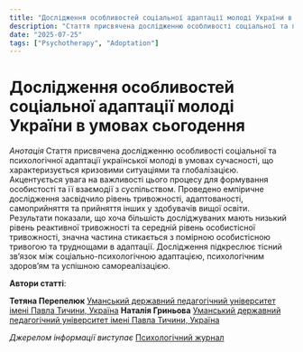 ```yaml
---
title: "Дослідження особливостей соціальної адаптації молоді України в умовах сьогодення"
description: "Стаття присвячена дослідженню особливості соціальної та психологічної адаптації української молоді в умовах сучасності"
date: "2025-07-25"
tags: ["Psychotherapy", "Adoptation"]
---
```


# Дослідження особливостей соціальної адаптації молоді України в умовах сьогодення

*Анотація*
Стаття присвячена дослідженню особливості соціальної та психологічної адаптації української молоді в умовах сучасності, що характеризується кризовими ситуаціями та глобалізацією. Акцентується увага на важливості цього процесу для формування особистості та її взаємодії з суспільством. Проведено емпіричне дослідження засвідчило рівень тривожності, адаптованості, самоприйняття та прийняття інших у здобувачів вищої освіти. Результати показали, що хоча більшість досліджуваних мають низький рівень реактивної тривожності та середній рівень особистісної тривожності, значна частина стикається з помірною особистісною тривогою та труднощами в адаптації. Дослідження підкреслює тісний зв’язок між соціально-психологічною адаптацією, психологічним здоров’ям та успішною самореалізацією.

**Автори статті**:

**Тетяна Перепелюк**
[Уманський державний педагогічний університет імені Павла Тичини, Україна](https://orcid.org/0000-0001-6313-2279)
**Наталія Гриньова**
[Уманський державний педагогічний університет імені Павла Тичини, Україна](https://orcid.org/0000-0001-7261-9871)


*Джерелом інформації виступає* [Психологічний журнал](http://psyj.udpu.edu.ua/article/view/328874)
